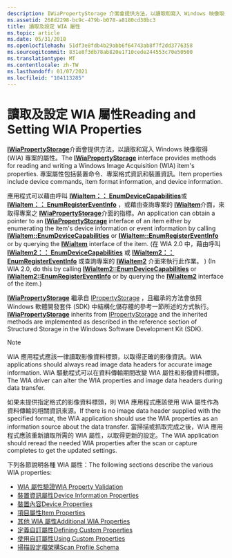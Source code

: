```yaml
---
description: IWiaPropertyStorage 介面會提供方法，以讀取和寫入 Windows 映像取得 (WIA) 專案的屬性。 專案屬性包括裝置命令、專案格式資訊和裝置資訊。
ms.assetid: 268d2298-bc9c-479b-b078-a8180cd38bc3
title: 讀取及設定 WIA 屬性
ms.topic: article
ms.date: 05/31/2018
ms.openlocfilehash: 51df3e8fdb4b29abb6f64743ab8f7f2dd3776358
ms.sourcegitcommit: 831e8f3db78ab820e1710cede244553c70e50500
ms.translationtype: MT
ms.contentlocale: zh-TW
ms.lasthandoff: 01/07/2021
ms.locfileid: "104113285"
---
```

# <a name="reading-and-setting-wia-properties"></a><span data-ttu-id="3f69f-104">讀取及設定 WIA 屬性</span><span class="sxs-lookup"><span data-stu-id="3f69f-104">Reading and Setting WIA Properties</span></span>

<span data-ttu-id="3f69f-105">[**IWiaPropertyStorage**](/windows/desktop/api/wia_xp/nn-wia_xp-iwiapropertystorage)介面會提供方法，以讀取和寫入 Windows 映像取得 (WIA) 專案的屬性。</span><span class="sxs-lookup"><span data-stu-id="3f69f-105">The [**IWiaPropertyStorage**](/windows/desktop/api/wia_xp/nn-wia_xp-iwiapropertystorage) interface provides methods for reading and writing a Windows Image Acquisition (WIA) item's properties.</span></span> <span data-ttu-id="3f69f-106">專案屬性包括裝置命令、專案格式資訊和裝置資訊。</span><span class="sxs-lookup"><span data-stu-id="3f69f-106">Item properties include device commands, item format information, and device information.</span></span>

<span data-ttu-id="3f69f-107">應用程式可以藉由呼叫 [**IWiaItem：： EnumDeviceCapabilities**](/windows/desktop/api/wia_xp/nf-wia_xp-iwiaitem-enumdevicecapabilities)或 [**IWiaItem：： EnumRegisterEventInfo**](/windows/desktop/api/wia_xp/nf-wia_xp-iwiaitem-enumregistereventinfo) ，或藉由查詢專案的 [**IWiaItem**](/windows/desktop/api/wia_xp/nn-wia_xp-iwiaitem)介面，來取得專案之 [**IWiaPropertyStorage**](/windows/desktop/api/wia_xp/nn-wia_xp-iwiapropertystorage)介面的指標。</span><span class="sxs-lookup"><span data-stu-id="3f69f-107">An application can obtain a pointer to an [**IWiaPropertyStorage**](/windows/desktop/api/wia_xp/nn-wia_xp-iwiapropertystorage) interface of an item either by enumerating the item's device information or event information by calling [**IWiaItem::EnumDeviceCapabilities**](/windows/desktop/api/wia_xp/nf-wia_xp-iwiaitem-enumdevicecapabilities) or [**IWiaItem::EnumRegisterEventInfo**](/windows/desktop/api/wia_xp/nf-wia_xp-iwiaitem-enumregistereventinfo) or by querying the [**IWiaItem**](/windows/desktop/api/wia_xp/nn-wia_xp-iwiaitem) interface of the item.</span></span> <span data-ttu-id="3f69f-108"> (在 WIA 2.0 中，藉由呼叫 [**IWiaItem2：： EnumDeviceCapabilities**](-wia-iwiaitem2-enumdevicecapabilities.md) 或 [**IWiaItem2：： EnumRegisterEventInfo**](-wia-iwiaitem2-enumregistereventinfo.md) 或查詢專案的 [**IWiaItem2**](-wia-iwiaitem2.md) 介面來執行此作業。 ) </span><span class="sxs-lookup"><span data-stu-id="3f69f-108">(In WIA 2.0, do this by calling [**IWiaItem2::EnumDeviceCapabilities**](-wia-iwiaitem2-enumdevicecapabilities.md) or [**IWiaItem2::EnumRegisterEventInfo**](-wia-iwiaitem2-enumregistereventinfo.md) or by querying the [**IWiaItem2**](-wia-iwiaitem2.md) interface of the item.)</span></span>

<span data-ttu-id="3f69f-109">[**IWiaPropertyStorage**](/windows/desktop/api/wia_xp/nn-wia_xp-iwiapropertystorage) 繼承自 [IPropertyStorage](/windows/win32/api/propidlbase/nn-propidlbase-ipropertystorage) ，且繼承的方法會依照 Windows 軟體開發套件 (SDK) 中結構化儲存體的參考一節所述的方式執行。</span><span class="sxs-lookup"><span data-stu-id="3f69f-109">[**IWiaPropertyStorage**](/windows/desktop/api/wia_xp/nn-wia_xp-iwiapropertystorage) inherits from [IPropertyStorage](/windows/win32/api/propidlbase/nn-propidlbase-ipropertystorage) and the inherited methods are implemented as described in the reference section of Structured Storage in the Windows Software Development Kit (SDK).</span></span>

> [!Note]
>
> <span data-ttu-id="3f69f-110">WIA 應用程式應該一律讀取影像資料標頭，以取得正確的影像資訊。</span><span class="sxs-lookup"><span data-stu-id="3f69f-110">WIA applications should always read image data headers for accurate image information.</span></span> <span data-ttu-id="3f69f-111">WIA 驅動程式可以在資料傳輸期間改變 WIA 屬性和影像資料標頭。</span><span class="sxs-lookup"><span data-stu-id="3f69f-111">The WIA driver can alter the WIA properties and image data headers during data transfer.</span></span>
>
> <span data-ttu-id="3f69f-112">如果未提供指定格式的影像資料標頭，則 WIA 應用程式應該使用 WIA 屬性作為資料傳輸的相關資訊來源。</span><span class="sxs-lookup"><span data-stu-id="3f69f-112">If there is no image data header supplied with the specified format, the WIA application should use the WIA properties as an information source about the data transfer.</span></span> <span data-ttu-id="3f69f-113">當掃描或抓取完成之後，WIA 應用程式應該重新讀取所需的 WIA 屬性，以取得更新的設定。</span><span class="sxs-lookup"><span data-stu-id="3f69f-113">The WIA application should reread the needed WIA properties after the scan or capture completes to get the updated settings.</span></span>

 

<span data-ttu-id="3f69f-114">下列各節說明各種 WIA 屬性：</span><span class="sxs-lookup"><span data-stu-id="3f69f-114">The following sections describe the various WIA properties:</span></span>

-   [<span data-ttu-id="3f69f-115">WIA 屬性驗證</span><span class="sxs-lookup"><span data-stu-id="3f69f-115">WIA Property Validation</span></span>](-wia-wia-property-validation.md)
-   [<span data-ttu-id="3f69f-116">裝置資訊屬性</span><span class="sxs-lookup"><span data-stu-id="3f69f-116">Device Information Properties</span></span>](-wia-device-information-properties-wia-dip-xxxx.md)
-   [<span data-ttu-id="3f69f-117">裝置內容</span><span class="sxs-lookup"><span data-stu-id="3f69f-117">Device Properties</span></span>](-wia-device-properties.md)
-   [<span data-ttu-id="3f69f-118">項目屬性</span><span class="sxs-lookup"><span data-stu-id="3f69f-118">Item Properties</span></span>](-wia-item-properties.md)
-   [<span data-ttu-id="3f69f-119">其他 WIA 屬性</span><span class="sxs-lookup"><span data-stu-id="3f69f-119">Additional WIA Properties</span></span>](-wia-additional-wia-properties.md)
-   [<span data-ttu-id="3f69f-120">定義自訂屬性</span><span class="sxs-lookup"><span data-stu-id="3f69f-120">Defining Custom Properties</span></span>](-wia-defining-custom-properties.md)
-   [<span data-ttu-id="3f69f-121">使用自訂屬性</span><span class="sxs-lookup"><span data-stu-id="3f69f-121">Using Custom Properties</span></span>](-wia-using-custom-properties.md)
-   [<span data-ttu-id="3f69f-122">掃描設定檔架構</span><span class="sxs-lookup"><span data-stu-id="3f69f-122">Scan Profile Schema</span></span>](-wia-scan-profile-schema.md)

 

 
